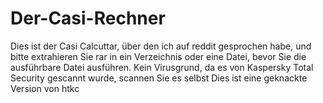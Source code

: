# Der-Casi-Rechner
Dies ist der Casi Calcuttar, über den ich auf reddit gesprochen habe, und bitte extrahieren Sie rar in ein Verzeichnis oder eine Datei, bevor Sie die ausführbare Datei ausführen. Kein Virusgrund, da es von Kaspersky Total Security gescannt wurde, scannen Sie es selbst Dies ist eine geknackte Version von htkc
